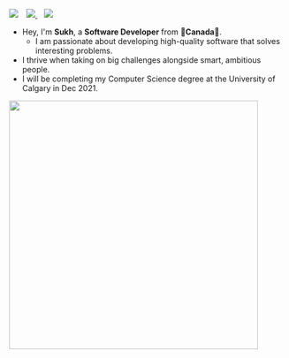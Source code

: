 <div>
  <img align="left" style="margin-right:15px" src="https://user-images.githubusercontent.com/50682117/111104991-83fbee80-8517-11eb-8948-cffde8b5c689.png">
  <p margin-left:0px>
    <a href="https://www.linkedin.com/in/sukhjot-sekhon/">
      <img src="https://img.shields.io/badge/-LinkedIn-black?style=for-the-badge&logo=Linkedin" />
    </a>
    &nbsp;&nbsp;
    <a href="mailto:sukhjot.sekhon@ucalgary.ca">
      <img src="https://img.shields.io/badge/-Say%20Hi!-black?style=for-the-badge&logo=gmail" />
    </a>
    <br>
  </p>

  * Hey, I'm <b>Sukh</b>, a <b>Software Developer</b> from 🍁<b>Canada</b>🍁.
    - I am passionate about developing high-quality software that solves interesting problems.
  * I thrive when taking on big challenges alongside smart, ambitious people.
  * I will be completing my Computer Science degree at the University of Calgary in Dec 2021.
</div>

<p align='left'>
  <a href="#"><img src="https://github-readme-stats.vercel.app/api?username=sukhjot-sekhon&show_icons=true&theme=radical" width="450"></a>
</p>